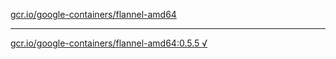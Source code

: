 [gcr.io/google-containers/flannel-amd64](https://hub.docker.com/r/anjia0532/google-containers.flannel-amd64/tags/) 

----
[gcr.io/google-containers/flannel-amd64:0.5.5 √](https://hub.docker.com/r/anjia0532/google-containers.flannel-amd64/tags/)


